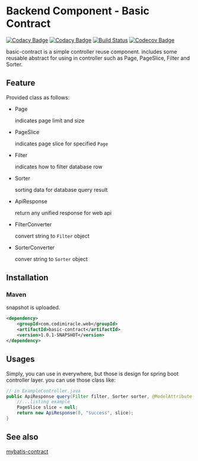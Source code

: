 # Backend Component - Basic Contract

[![Codacy Badge](https://api.codacy.com/project/badge/Grade/ec0be628558f452baa30086fc5553c64)](https://app.codacy.com/manual/codimiracle/basic-contract?utm_source=github.com&utm_medium=referral&utm_content=codimiracle/basic-contract&utm_campaign=Badge_Grade_Dashboard)
[![Codacy Badge](https://api.codacy.com/project/badge/Grade/36a23250fb314ab89c5d36da96ab3dda)](https://app.codacy.com/manual/codimiracle/basic-contract?utm_source=github.com&utm_medium=referral&utm_content=codimiracle/basic-contract&utm_campaign=Badge_Grade_Dashboard)
[![Build Status](https://travis-ci.org/codimiracle/basic-contract.svg?branch=master)](https://travis-ci.org/codimiracle/basic-contract)
[![Codecov Badge](https://codecov.io/gh/codimiracle/basic-contract/badge.svg)](https://codecov.io/gh/codimiracle/basic-contract)
	
basic-contract is a simple controller reuse component.
includes some reusable abstract for using in controller such as Page, PageSlice, Filter and Sorter.

## Feature
Provided class as follows:
  * Page
        
       indicates page limit and size
  * PageSlice
       
       indicates page slice for specified `Page`
  * Filter
       
       indicates how to filter database row
       
  * Sorter
        
       sorting data for database query result
  * ApiResponse
  
       return any unified response for web api
  * FilterConverter
  
       convert string to `Filter` object
  * SorterConverter
  
       conver string to `Sorter` object 
 
## Installation
### Maven
snapshot is uploaded.
```xml
<dependency>
    <groupId>com.codimiracle.web</groupId>
    <artifactId>basic-contract</artifactId>
    <version>1.0.1-SNAPSHOT</version>
</dependency>
```
## Usages
Simply, you can use in everywhere, but those is design for spring boot controller layer. you can use those class like:
```java
// in ExampleController.java
public ApiResponse query(Filter filter, Sorter sorter, @ModelAttribute Page page) {
    //...listing example
    PageSlice slice = null; 
    return new ApiResponse(0, "success", slice);
}
```
## See also
[mybatis-contract](https://github.com/codimiracle/mybatis-contract)
